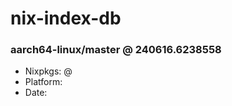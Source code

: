# nix-index-db
### aarch64-linux/master @ 240616.6238558
- Nixpkgs: @[](https://github.com/NixOS/nixpkgs/commit/6238558e56ff6387fd42e2d7bca17f6dfc9751c6)
- Platform: 
- Date: 
